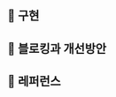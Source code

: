 ## 🧩 구현
<!-- 문제에 어떻게 접근했는지, 어떤 알고리즘과 자료구조를 적용하여 문제를 해결했는지 -->

## 🎼 블로킹과 개선방안
<!-- 문제를 풀면서 고전했던 부분과, 이를 어떻게 해결하였는지 -->
<!-- 코드의 성능과 복잡도를 개선시킬 수 있는 방법, 알고리즘이 있는지 -->

## 🔗 레퍼런스
